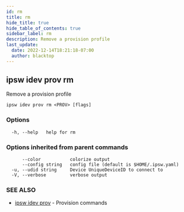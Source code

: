 ```yaml
---
id: rm
title: rm
hide_title: true
hide_table_of_contents: true
sidebar_label: rm
description: Remove a provision profile
last_update:
  date: 2022-12-14T18:21:18-07:00
  author: blacktop
---
```

## ipsw idev prov rm

Remove a provision profile

```
ipsw idev prov rm <PROV> [flags]
```

### Options

```
  -h, --help   help for rm
```

### Options inherited from parent commands

```
      --color           colorize output
      --config string   config file (default is $HOME/.ipsw.yaml)
  -u, --udid string     Device UniqueDeviceID to connect to
  -V, --verbose         verbose output
```

### SEE ALSO

* [ipsw idev prov](/docs/cli/ipsw/idev/prov)	 - Provision commands

